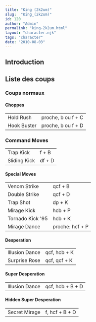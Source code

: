 ```yaml
---
title: "King (2k2um)"
slug:  "King_(2k2um)"
id: 120
author: "Admin"
permalink: "king-2k2um.html"
layout: "character.njk"
tags: "character"
date: "2010-08-03"
---
```


## Introduction

## Liste des coups

### Coups normaux

#### Choppes

|             |                    |
|-------------|--------------------|
| Hold Rush   | proche, b ou f + C |
| Hook Buster | proche, b ou f + D |

### Command Moves

|              |        |
|--------------|--------|
| Trap Kick    | f + B  |
| Sliding Kick | df + D |

#### Special Moves

|                  |                 |
|------------------|-----------------|
| Venom Strike     | qcf + B         |
| Double Strike    | qcf + D         |
| Trap Shot        | dp + K          |
| Mirage Kick      | hcb + P         |
| Tornado Kick '95 | hcb + K         |
| Mirage Dance     | proche: hcf + P |

#### Desperation

|                |              |
|----------------|--------------|
| Illusion Dance | qcf, hcb + K |
| Surprise Rose  | qcf, qcf + K |

#### Super Desperation

|                |                  |
|----------------|------------------|
| Illusion Dance | qcf, hcb + B + D |

#### Hidden Super Desperation

|               |                |
|---------------|----------------|
| Secret Mirage | f, hcf + B + D |
